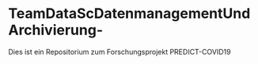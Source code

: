 # TeamDataScDatenmanagementUndArchivierung-
Dies ist ein Repositorium zum Forschungsprojekt PREDICT-COVID19
